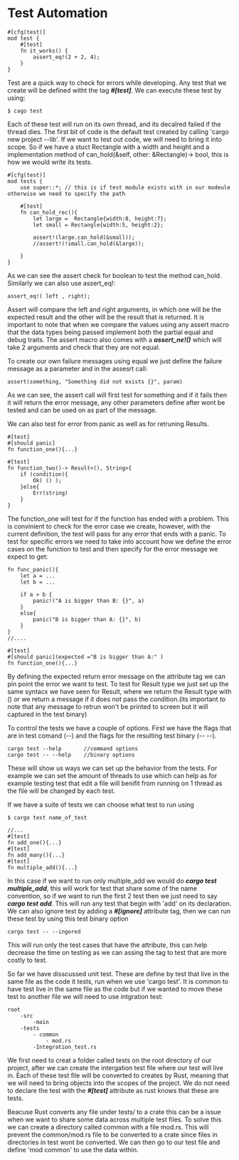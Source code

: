 # Test Automation
    #[cfg(test)]
    mod test {
        #[test]
        fn it_works() {
            assert_eq!(2 + 2, 4);
        }
    }

Test are a quick way to check for errors while developing. Any test that we create will be defined witht the tag ***#[test]***.
We can execute these test by using:

    $ cago test 

Each of these test will run on its own thread, and its decalred failed if the thread dies. The first bit of code is the default test created by calling 'cargo new project --lib'. If we want to test out code, we will need to bring it into scope. So if we have a stuct Rectangle with a width and height and a implementation method of can_hold(&self, other: &Rectangle)-> bool, this is how we would write its tests.

    #[cfg(test)]
    mod tests {
        use super::*; // this is if test module exists with in our modeule otherwise we need to specify the path

        #[test]
        fn can_hold_rec(){
            let large =  Rectangle{width:8, height:7};
            let small = Rectangle{width:5, height:2};

            assert!(large.can_hold(&small));
            //assert!(!small.can_hold(&large));

        }
    }

As we can see the assert check for boolean to test the method can_hold. Similarly we can also use assert_eq!:

    assert_eq!( left , right);
    

Assert will compare the left and right arguments, in which one will be the expected result and the other will be the result that is returned.  It is important to note that when we compare the values using any assert macro that the data types being passed implement both the partial equal and debug traits. The assert macro also comes with a ***assert_ne!()*** which will take 2 arguments and check that they are not equal.

To create our own failure messages using equal we just define the failure message as a parameter and in the assesrt call:

    assert(something, "Something did not exists {}", param)

As we can see, the assert call will first test for something and if it fails then it will return the error message, any other parameters define after wont be tested and can be used on as part of the message.

We can also test for error from panic as well as for retruning Results.

    #[test]
    #[should panic]
    fn function_one(){...}

    #[test]
    fn function_two()-> Result<(), String>{
        if (condition){
            Ok( () );
        }else{
            Err(string)
        }
    }

The function_one will test for if the function has ended with a problem. This is convinient to check for the error case we create, however, with the current definition, the test will pass for any error that ends with a panic. To test for specific errors we need to take into account how we define the error cases on the function to test and then specify for the error message we expect to get:

    fn func_panic(){
        let a = ...
        let b = ...

        if a > b {
            panic!("A is bigger than B: {}", a)
        }
        else{
            panic("B is bigger than A: {}", b)
        }
    }
    //....

    #[test]
    #[should panic](expected ="B is bigger than A:" )
    fn function_one(){...}

By defining the expected return error message on the attribute tag we can pin point the error we want to test. To test for Result type we just set up the same syntacx we have seen for Result, where we return the Result type with () or we return a message if it does not pass the condition.(its important to note that any message to retrun won't be printed to screen but it will captured in the test binary)

To control the tests we have a couple of options. First we have the flags that are in test comand (--) and the flags for the resulting test binary (-- --). 

    cargo test --help       //command options
    cargo test -- --help    //binary options

These will show us ways we can set up the behavior from the tests. For example we can set the amount of threads to use which can help as for example testing test that edit a file will benifit from running on 1 thread as the file will be changed by each test. 

If we have a suite of tests we can choose what test to run using 
    
    $ cargo test name_of_test

    //...
    #[test]
    fn add_one(){...}
    #[test]
    fn add_many(){...}
    #[test]
    fn multiple_add(){...}

In this case if we want to run only multiple_add we would do ***cargo test multiple_add***, this will work for test that share some of the name convention, so if we want to run the first 2 test then we just need to say ***cargo test add***. This will run any test that begin with 'add' on its declaration. We can also ignore test by adding a ***#[ignore]*** attribute tag, then we can run these test by using this test binary option
    
    cargo test -- --ingored
This will run only the test cases that have the attribute, this can help decrease the time on testing as we can assing the tag to test that are more costly to test.

So far we have disscussed unit test. These are define by test that live in the same file as the code it tests, run when we use 'cargo test'. It is common to have test live in the same file as the code but if we wanted to move these test to another file we will need to use intgration test:

    root
        -src
            -main
        -tests
            - common
                - mod.rs
            -Integration_test.rs

We first need to creat a folder called tests on the root directory of our project, after we can create the intergation test file where our test will live in. Each of these test file will be converted to creates by Rust, meaning that we will need to bring objects into the scopes of the project. We do not need to declare the test with the ***#[test]*** attribute as rust knows that these are tests.

Beacuse Rust converts any file under tests/ to a crate this can be a issue when we want to share some data across multiple test files. To solve this we can create a directory called common with a file mod.rs. This will prevent the common/mod.rs file to be converted to a crate since files in directories in test wont be converted. We can then go to our test file and define 'mod common' to use the data within.


